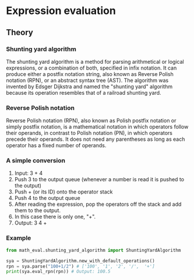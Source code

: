 # Expression evaluation

## Theory

### Shunting yard algorithm

The shunting yard algorithm is a method for parsing arithmetical or logical expressions, or a combination of both, 
specified in infix notation. It can produce either a postfix notation string, 
also known as Reverse Polish notation (RPN), or an abstract syntax tree (AST). 
The algorithm was invented by Edsger Dijkstra and named the "shunting yard" algorithm 
because its operation resembles that of a railroad shunting yard.

### Reverse Polish notation
Reverse Polish notation (RPN), also known as Polish postfix notation or simply postfix notation, 
is a mathematical notation in which operators follow their operands, in contrast to Polish notation (PN), 
in which operators precede their operands. 
It does not need any parentheses as long as each operator has a fixed number of operands.

### A simple conversion

1. Input: 3 + 4
2. Push 3 to the output queue (whenever a number is read it is pushed to the output)
3. Push + (or its ID) onto the operator stack
4. Push 4 to the output queue
5. After reading the expression, pop the operators off the stack and add them to the output.
6. In this case there is only one, "+".
7. Output: 3 4 +

### Example

```python
from math_eval.shunting_yard_algorithm import ShuntingYardAlgorithm

sya = ShuntingYardAlgorithm.new_with_default_operations()
rpn = sya.parse("100+1/2") # ['100', '1', '2', '/',  '+']
print(sya.eval_rpn(rpn)) # Output: 100.5
```
